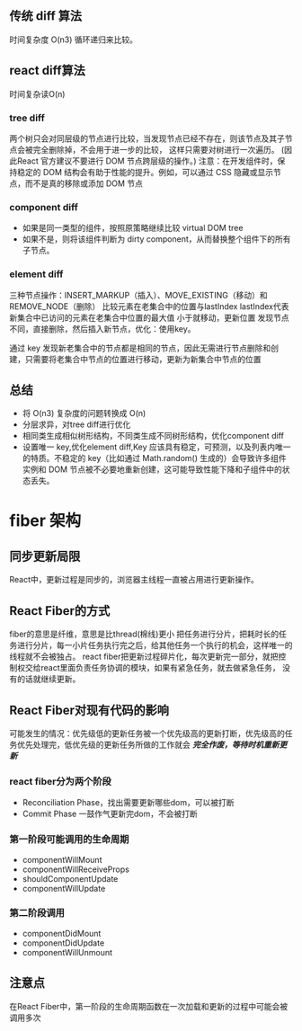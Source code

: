 ## 传统 diff 算法
时间复杂度 O(n3) 循环递归来比较。

## react diff算法
时间复杂读O(n)

### tree diff
两个树只会对同层级的节点进行比较，当发现节点已经不存在，则该节点及其子节点会被完全删除掉，不会用于进一步的比较，
这样只需要对树进行一次遍历。
(因此React 官方建议不要进行 DOM 节点跨层级的操作。)
注意：在开发组件时，保持稳定的 DOM 结构会有助于性能的提升。例如，可以通过 CSS 隐藏或显示节点，而不是真的移除或添加 DOM 节点

### component diff
- 如果是同一类型的组件，按照原策略继续比较 virtual DOM tree
- 如果不是，则将该组件判断为 dirty component，从而替换整个组件下的所有子节点。

### element diff
三种节点操作：INSERT_MARKUP（插入）、MOVE_EXISTING（移动）和 REMOVE_NODE（删除）
比较元素在老集合中的位置与lastIndex
lastIndex代表新集合中已访问的元素在老集合中位置的最大值
小于就移动，更新位置
发现节点不同，直接删除，然后插入新节点，优化：使用key。

通过 key 发现新老集合中的节点都是相同的节点，因此无需进行节点删除和创建，只需要将老集合中节点的位置进行移动，更新为新集合中节点的位置

## 总结
- 将 O(n3) 复杂度的问题转换成 O(n)
- 分层求异，对tree diff进行优化
- 相同类生成相似树形结构，不同类生成不同树形结构，优化component diff
- 设置唯一 key,优化element diff,Key 应该具有稳定，可预测，以及列表内唯一的特质。不稳定的 key（比如通过 Math.random() 生成的）会导致许多组件实例和 DOM 节点被不必要地重新创建，这可能导致性能下降和子组件中的状态丢失。

# fiber 架构

## 同步更新局限
React中，更新过程是同步的，浏览器主线程一直被占用进行更新操作。
## React Fiber的方式
fiber的意思是纤维，意思是比thread(棉线)更小
把任务进行分片，把耗时长的任务进行分片，每一小片任务执行完之后，给其他任务一个执行的机会，这样唯一的线程就不会被独占。
react fiber把更新过程碎片化，每次更新完一部分，就把控制权交给react里面负责任务协调的模块，如果有紧急任务，就去做紧急任务，
没有的话就继续更新。
## React Fiber对现有代码的影响
可能发生的情况：优先级低的更新任务被一个优先级高的更新打断，优先级高的任务优先处理完，低优先级的更新任务所做的工作就会
***完全作废，等待时机重新更新***
### react fiber分为两个阶段
- Reconciliation Phase，找出需要更新哪些dom，可以被打断
- Commit Phase 一鼓作气更新完dom，不会被打断
### 第一阶段可能调用的生命周期
- componentWillMount
- componentWillReceiveProps
- shouldComponentUpdate
- componentWillUpdate
### 第二阶段调用
- componentDidMount
- componentDidUpdate
- componentWillUnmount
## 注意点
在React Fiber中，第一阶段的生命周期函数在一次加载和更新的过程中可能会被调用多次